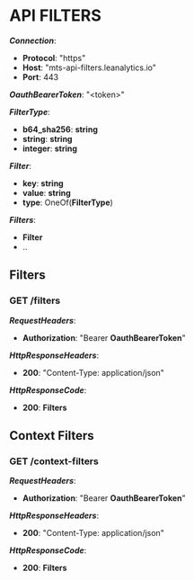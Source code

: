# API FILTERS

**_Connection_**:

  - **Protocol**: "https"
  - **Host**: "mts-api-filters.leanalytics.io"
  - **Port**: 443

**_OauthBearerToken_**: "\<token\>"

**_FilterType_**:

  - **b64_sha256**: **string**
  - **string**: **string**
  - **integer**: **string**

**_Filter_**:

  - **key**: **string**
  - **value**: **string**
  - **type**: OneOf(**FilterType**)

**_Filters_**:

  - **Filter**
  - ..

## Filters

### GET /filters

**_RequestHeaders_**:

  - **Authorization**: "Bearer **OauthBearerToken**"

**_HttpResponseHeaders_**:

  - **200**: "Content-Type: application/json"

**_HttpResponseCode_**:

  - **200**: **Filters**

## Context Filters

### GET /context-filters

**_RequestHeaders_**:

  - **Authorization**: "Bearer **OauthBearerToken**"

**_HttpResponseHeaders_**:

  - **200**: "Content-Type: application/json"

**_HttpResponseCode_**:

  - **200**: **Filters**
